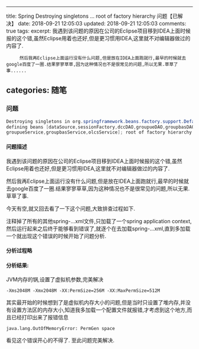 
---
title: Spring Destroying singletons ... root of factory hierarchy 问题【已解决】
date: 2018-09-21 12:05:03 
updated: 2018-09-21 12:05:03 
comments: true
tags: 
excerpt: 我遇到该问题的原因在公司的Eclipse项目移到IDEA上面时候报的这个错,虽然Eclipse用着也还好,但是更习惯用IDEA,这里就不对编辑器做过的内容了.
         
         然后我再Eclipse上面运行没有什么问题,但是放在IDEA上面跑就行,最早的时候就去google百度了一圈.结果寥寥草草,因为这种情况也不是很常见的问题,所以无果.草草了事......

categories: 随笔
---

### 问题


```java
Destroying singletons in org.springframework.beans.factory.support.DefaultListableBeanFactory@13d740f: 
defining beans [dataSource,sessionFactory,dccDAO,groupueDAO,groupbasDAO,olcsDAO,hibernateTemplate,dccService,
groupueService,groupbasService,olcsService]; root of factory hierarchy
```
#### 问题描述
我遇到该问题的原因在公司的Eclipse项目移到IDEA上面时候报的这个错,虽然Eclipse用着也还好,但是更习惯用IDEA,这里就不对编辑器做过的内容了.

然后我再Eclipse上面运行没有什么问题,但是放在IDEA上面跑就行,最早的时候就去google百度了一圈.结果寥寥草草,因为这种情况也不是很常见的问题,所以无果.草草了事.

今天有空,就又回去看了一下这个问题,大致排查过程如下.

注释掉了所有的其他spring-...xml文件,只加载了一个spring application context,然后运行起来之后终于能够看到错误了,就逐个在去加载spring-...xml,直到多加载一个就出现这个错误的时候开始了问题分析.

#### 分析过程略

#### 分析结果:
JVM内存的锅,设置了虚拟机参数,完美解决
```
-Xms2048M -Xmx2048M -XX:PermSize=256M -XX:MaxPermSize=512M
```
其实最开始的时候想到了是虚拟机内存大小的问题,但是当时只设置了堆内存,并没有设置方法区的内存大小,知道我多加载一个配置文件就报错,才考虑到这个地方,而且已经打印出来了报错信息
```
java.lang.OutOfMemoryError: PermGen space
```
看见这个错误开心的不得了. 至此问题完美解决.

